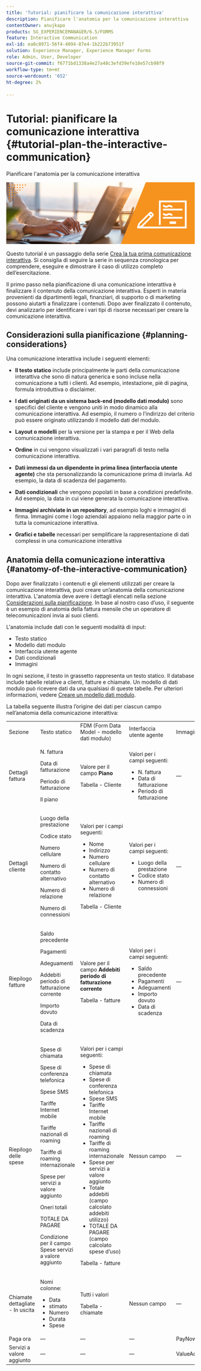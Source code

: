 ```yaml
---
title: 'Tutorial: pianificare la comunicazione interattiva'
description: Pianificare l'anatomia per la comunicazione interattiva
contentOwner: anujkapo
products: SG_EXPERIENCEMANAGER/6.5/FORMS
feature: Interactive Communication
exl-id: ea0c8971-56f4-4094-87e4-1b222b73951f
solution: Experience Manager, Experience Manager Forms
role: Admin, User, Developer
source-git-commit: f6771bd1338a4e27a48c3efd39efe18e57cb98f9
workflow-type: tm+mt
source-wordcount: '652'
ht-degree: 2%

---
```


# Tutorial: pianificare la comunicazione interattiva {#tutorial-plan-the-interactive-communication}

Pianificare l&#39;anatomia per la comunicazione interattiva

![02-create-adaptive-form-main-image](assets/02-create-adaptive-form-main-image.png)

Questo tutorial è un passaggio della serie [Crea la tua prima comunicazione interattiva](/help/forms/using/create-your-first-interactive-communication.md). Si consiglia di seguire la serie in sequenza cronologica per comprendere, eseguire e dimostrare il caso di utilizzo completo dell’esercitazione.

Il primo passo nella pianificazione di una comunicazione interattiva è finalizzare il contenuto della comunicazione interattiva. Esperti in materia provenienti da dipartimenti legali, finanziari, di supporto o di marketing possono aiutarti a finalizzare i contenuti. Dopo aver finalizzato il contenuto, devi analizzarlo per identificare i vari tipi di risorse necessari per creare la comunicazione interattiva.

## Considerazioni sulla pianificazione {#planning-considerations}

Una comunicazione interattiva include i seguenti elementi:

* **Il testo statico** include principalmente le parti della comunicazione interattiva che sono di natura generica e sono incluse nella comunicazione a tutti i clienti. Ad esempio, intestazione, piè di pagina, formula introduttiva o disclaimer.
* **I dati originati da un sistema back-end (modello dati modulo)** sono specifici del cliente e vengono uniti in modo dinamico alla comunicazione interattiva. Ad esempio, il numero o l’indirizzo del criterio può essere originato utilizzando il modello dati del modulo.
* **Layout o modelli** per la versione per la stampa e per il Web della comunicazione interattiva.
* **Ordine** in cui vengono visualizzati i vari paragrafi di testo nella comunicazione interattiva.
* **Dati immessi da un dipendente in prima linea (interfaccia utente agente)** che sta personalizzando la comunicazione prima di inviarla. Ad esempio, la data di scadenza del pagamento.

* **Dati condizionali** che vengono popolati in base a condizioni predefinite. Ad esempio, la data in cui viene generata la comunicazione interattiva.
* **Immagini archiviate in un repository**, ad esempio loghi e immagini di firma. Immagini come i logo aziendali appaiono nella maggior parte o in tutta la comunicazione interattiva.
* **Grafici e tabelle** necessari per semplificare la rappresentazione di dati complessi in una comunicazione interattiva

## Anatomia della comunicazione interattiva {#anatomy-of-the-interactive-communication}

Dopo aver finalizzato i contenuti e gli elementi utilizzati per creare la comunicazione interattiva, puoi creare un’anatomia della comunicazione interattiva. L&#39;anatomia deve avere i dettagli elencati nella sezione [Considerazioni sulla pianificazione](/help/forms/using/planning-interactive-communications.md#planning-considerations). In base al nostro caso d’uso, il seguente è un esempio di anatomia della fattura mensile che un operatore di telecomunicazioni invia ai suoi clienti.

L&#39;anatomia include dati con le seguenti modalità di input:

* Testo statico
* Modello dati modulo
* Interfaccia utente agente
* Dati condizionali
* Immagini

In ogni sezione, il testo in grassetto rappresenta un testo statico. Il database include tabelle relative a clienti, fatture e chiamate. Un modello di dati modulo può ricevere dati da una qualsiasi di queste tabelle. Per ulteriori informazioni, vedere [Creare un modello dati modulo](/help/forms/using/create-form-data-model0.md).

La tabella seguente illustra l’origine dei dati per ciascun campo nell’anatomia della comunicazione interattiva:

<table>
 <tbody>
  <tr>
   <td>Sezione</td>
   <td>Testo statico</td>
   <td>FDM (Form Data Model - modello dati modulo) </td>
   <td>Interfaccia utente agente</td>
   <td>Immagini</td>
  </tr>
  <tr>
   <td>Dettagli fattura</td>
   <td><p>N. fattura</p> <p>Data di fatturazione</p> <p>Periodo di fatturazione</p> <p>Il piano</p> </td>
   <td><p>Valore per il campo <strong>Piano </strong></p> <p>Tabella - Cliente</p> </td>
   <td><p>Valori per i campi seguenti:</p>
    <ul>
     <li>N. fattura</li>
     <li>Data di fatturazione</li>
     <li>Periodo di fatturazione</li>
    </ul> <p> </p> </td>
   <td>—</td>
  </tr>
  <tr>
   <td>Dettagli cliente</td>
   <td><p>Luogo della prestazione</p> <p>Codice stato</p> <p>Numero cellulare</p> <p>Numero di contatto alternativo</p> <p>Numero di relazione</p> <p>Numero di connessioni</p> </td>
   <td><p>Valori per i campi seguenti:</p>
    <ul>
     <li>Nome</li>
     <li>Indirizzo</li>
     <li>Numero cellulare</li>
     <li>Numero di contatto alternativo</li>
     <li>Numero di relazione</li>
    </ul> <p>Tabella - Cliente</p> </td>
   <td><p>Valori per i campi seguenti:</p>
    <ul>
     <li>Luogo della prestazione</li>
     <li>Codice stato</li>
     <li>Numero di connessioni</li>
    </ul> </td>
   <td>—</td>
  </tr>
  <tr>
   <td>Riepilogo fatture</td>
   <td><p>Saldo precedente</p> <p>Pagamenti</p> <p>Adeguamenti</p> <p>Addebiti periodo di fatturazione corrente</p> <p>Importo dovuto</p> <p>Data di scadenza</p> </td>
   <td><p>Valore per il campo <strong>Addebiti periodo di fatturazione corrente </strong></p> <p>Tabella - fatture</p> </td>
   <td><p>Valori per i campi seguenti:</p>
    <ul>
     <li>Saldo precedente</li>
     <li>Pagamenti</li>
     <li>Adeguamenti</li>
     <li>Importo dovuto</li>
     <li>Data di scadenza</li>
    </ul> </td>
   <td>—</td>
  </tr>
  <tr>
   <td>Riepilogo delle spese</td>
   <td><p>Spese di chiamata</p> <p>Spese di conferenza telefonica</p> <p>Spese SMS </p> <p>Tariffe Internet mobile</p> <p>Tariffe nazionali di roaming</p> <p>Tariffe di roaming internazionale</p> <p>Spese per servizi a valore aggiunto</p> <p>Oneri totali</p> <p>TOTALE DA PAGARE</p> <p>Condizione per il campo Spese servizi a valore aggiunto</p> </td>
   <td><p>Valori per i campi seguenti:</p>
    <ul>
     <li>Spese di chiamata</li>
     <li>Spese di conferenza telefonica</li>
     <li>Spese SMS </li>
     <li>Tariffe Internet mobile</li>
     <li>Tariffe nazionali di roaming</li>
     <li>Tariffe di roaming internazionale</li>
     <li>Spese per servizi a valore aggiunto</li>
     <li>Totale addebiti (campo calcolato addebiti utilizzo)</li>
     <li>TOTALE DA PAGARE (campo calcolato spese d’uso)</li>
    </ul> <p>Tabella - fatture</p> </td>
   <td>Nessun campo</td>
   <td>—</td>
  </tr>
  <tr>
   <td>Chiamate dettagliate - In uscita</td>
   <td><p>Nomi colonne:</p>
    <ul>
     <li>Data</li>
     <li>stimato</li>
     <li>Numero</li>
     <li>Durata</li>
     <li>Spese</li>
    </ul> </td>
   <td><p>Tutti i valori</p> <p>Tabella - chiamate</p> </td>
   <td>Nessun campo</td>
   <td>—</td>
  </tr>
  <tr>
   <td>Paga ora</td>
   <td>—</td>
   <td>—</td>
   <td>—</td>
   <td>PayNow</td>
  </tr>
  <tr>
   <td>Servizi a valore aggiunto</td>
   <td>—</td>
   <td>—</td>
   <td>—</td>
   <td>ValueAddedServices</td>
  </tr>
 </tbody>
</table>
